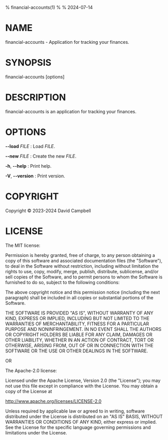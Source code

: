 % financial-accounts(1)
%
% 2024-07-14

# NAME

financial-accounts - Application for tracking your finances.

# SYNOPSIS

financial-accounts \[options\]

# DESCRIPTION

financial-accounts is an application for tracking your finances.

# OPTIONS

**\-\-load** _FILE_
: Load _FILE_.

**\-\-new** _FILE_
: Create the new _FILE_.

**-h**, **\-\-help**
: Print help.

**-V**, **\-\-version**
: Print version.

# COPYRIGHT

Copyright © 2023-2024 David Campbell

# LICENSE

The MIT license:

Permission is hereby granted, free of charge, to any person obtaining a copy of this software and associated documentation files (the "Software"), to deal in the Software without restriction, including without limitation the rights to use, copy, modify, merge, publish, distribute, sublicense, and/or sell copies of the Software, and to permit persons to whom the Software is furnished to do so, subject to the following conditions:

The above copyright notice and this permission notice (including the next paragraph) shall be included in all copies or substantial portions of the Software.

THE SOFTWARE IS PROVIDED "AS IS", WITHOUT WARRANTY OF ANY KIND, EXPRESS OR IMPLIED, INCLUDING BUT NOT LIMITED TO THE WARRANTIES OF MERCHANTABILITY, FITNESS FOR A PARTICULAR PURPOSE AND NONINFRINGEMENT. IN NO EVENT SHALL THE AUTHORS OR COPYRIGHT HOLDERS BE LIABLE FOR ANY CLAIM, DAMAGES OR OTHER LIABILITY, WHETHER IN AN ACTION OF CONTRACT, TORT OR OTHERWISE, ARISING FROM, OUT OF OR IN CONNECTION WITH THE SOFTWARE OR THE USE OR OTHER DEALINGS IN THE SOFTWARE.

OR

The Apache-2.0 license:

Licensed under the Apache License, Version 2.0 (the "License");
you may not use this file except in compliance with the License.
You may obtain a copy of the License at

http://www.apache.org/licenses/LICENSE-2.0

Unless required by applicable law or agreed to in writing, software
distributed under the License is distributed on an "AS IS" BASIS,
WITHOUT WARRANTIES OR CONDITIONS OF ANY KIND, either express or implied.
See the License for the specific language governing permissions and
limitations under the License.
